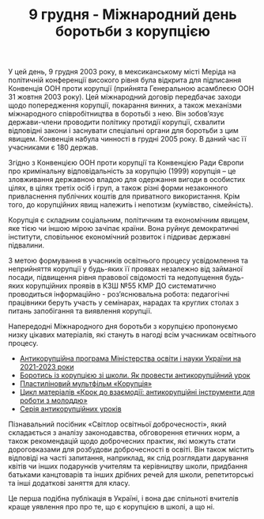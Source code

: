 ﻿---
title: 9 грудня - Міжнародний день боротьби з корупцією
---

У цей день, 9 грудня 2003 року, в мексиканському місті Меріда на політичній конференції високого рівня була відкрита для підписання Конвенція ООН проти корупції (прийнята Генеральною асамблеєю ООН 31 жовтня 2003 року). Цей міжнародний договір передбачає заходи щодо попередження корупції, покарання винних, а також механізми міжнародного співробітництва в боротьбі з нею. Він зобов’язує держави-члени проводити політику протидії корупції, схвалити відповідні закони і заснувати спеціальні органи для боротьби з цим явищем. Конвенція набула чинності в грудні 2005 року. В даний час її учасниками є 180 держав.

Згідно з Конвенцією ООН проти корупції та Конвенцією Ради Європи про кримінальну відповідальність за корупцію (1999) корупція – це зловживання державною владою для одержання вигоди в особистих цілях, в цілях третіх осіб і груп, а також різні форми незаконного привласнення публічних коштів для приватного використання. Крім того, до корупційних явищ належить і непотизм (кумівство, сімейність).

Корупція є складним соціальним, політичним та економічним явищем, яке тією чи іншою мірою зачіпає країни. Вона руйнує демократичні інститути, сповільнює економічний розвиток і підриває державні підвалини.

З метою формування в учасників освітнього процесу усвідомлення та неприйняття корупції у будь-яких її проявах незалежно від займаної посади, підвищення рівня правової свідомості та недопущення будь-яких корупційних проявів в КЗШ №55 КМР ДО систематично проводиться інформаційно - роз’яснювальна робота: педагогічні працівники беруть участь у семінарах, нарадах та круглих столах з питань запобігання та виявлення корупції.

Напередодні Міжнародного дня боротьби з корупцією пропонуємо низку цікавих матеріалів, які стануть в нагоді всім учасникам освітнього процесу.

- [Антикорупційна програма Міністерства освіти і науки України на 2021-2023 роки](https://mon.gov.ua/storage/app/media/Borotba-z-koruptsiyeyu/2021/08/19/Antykor.prohr.%20MON.2021-2023.01.pdf)
- [Боротись із корупцією зі школи. Як провести антикорупційний урок](https://nus.org.ua/articles/borotys-iz-koruptsiyeyi-zi-shkoly-yak-provesty-antykoruptsijnyj-urok/)
- [Пластиліновий мультфільм «Корупція»](https://www.youtube.com/watch?v=XUogkKhDFB4)
- [Цикл матеріалів «Крок до взаємодії: антикорупційні інструменти для роботи з молоддю»](https://courses.prometheus.org.ua/courses/course-v1:VZAIEMODIIA+AC101+2021_T2/about)
- [Серія антикорупційних уроків](https://www.ed-era.com/anticorr/)

Пізнавальний посібник «Світлор освітньої доброчесності», який складається з аналізу законодавства, обговорення етичних норм, а також рекомендацій щодо доброчесних практик, які можуть стати дороговказами для розбудови доброчесності в освіті. Він також містить відповіді на часті запитання, наприклад, як слід розглядати дарування квітів чи інших подарунків учителям та керівництву школи, придбання батьками канцтоварів та інших дрібних речей для школи, репетиторські та інші додаткові заняття для класу.

Це перша подібна публікація в Україні, і вона дає спільноті вчителів краще уявлення про про те, що є корупцією в школі, а що ні.

<pdf src="svitlofor.pdf" />

